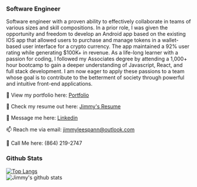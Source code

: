 ### Software Engineer

Software engineer with a proven ability to effectively collaborate in teams of various sizes and skill compositions. In a prior role, I was given the opportunity and freedom to develop an Android app based on the existing IOS app that allowed users to purchase and manage tokens in a wallet-based user interface for a crypto currency. The app maintained a 92% user rating while generating $100K+ in revenue. As a life-long learner with a passion for coding, I followed my Associates degree by attending a 1,000+ hour bootcamp to gain a deeper understanding of Javascript, React, and full stack development. I am now eager to apply these passions to a team whose goal is to contribute to the betterment of society through powerful and intuitive front-end applications.

👀 View my portfolio here: [Portfolio](https://www.jimmyleespann.com)

📝 Check my resume out here: [Jimmy's Resume](https://docs.google.com/document/d/10VdHii9bCY7scKo27UrYvBr_r60NHqaRDoLyc5kG3SI/edit?usp=sharing)

💬 Message me here: [Linkedin](https://www.linkedin.com/in/jimmy-spann/)

📫 Reach me via email: [jimmyleespann@outlook.com](mailto:jimmyleespann@outlook.com)

📲 Call Me here: (864) 219-2747


### Github Stats


[![Top Langs](https://github-readme-stats.vercel.app/api/top-langs/?username=JimmySpann&layout=compact)](https://github.com/JimmySpann/github-readme-stats)
<br/>
![Jimmy's github stats](https://github-readme-stats.vercel.app/api?username=JimmySpann&show_icons=true&theme=dark)
